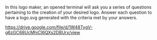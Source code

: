 In this logo maker, an opened terminal will ask you a series of questions pertaining to the creation of your desired logo. Answer each question to have a logo.svg generated with the criteria met by your answers.

https://drive.google.com/file/d/1W48TygV-g6zGC68UcMhiCI6QXs2DBUrx/view
